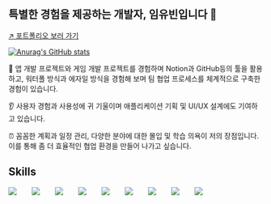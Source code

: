 ## 특별한 경험을 제공하는 개발자, 임유빈입니다 👋

[↗️ 포트폴리오 보러 가기](https://www.notion.so/17b864ef2865800b8213d86cda241721?pvs=46&qid=)

[![Anurag's GitHub stats](https://github-readme-stats.vercel.app/api?username=yubin425)](https://github.com/anuraghazra/github-readme-stats)


👫 앱 개발 프로젝트와 게임 개발 프로젝트를 경험하며 Notion과 GitHub등의 툴을 활용하고, 워터폴 방식과 에자일 방식을 경험해 보며 팀 협업 프로세스를 체계적으로 구축한 경험이 있습니다. 

👂 사용자 경험과 사용성에 귀 기울이며 애플리케이션 기획 및 UI/UX 설계에도 기여하고 있습니다.

⏰ 꼼꼼한 계획과 일정 관리, 다양한 분야에 대한 몰입 및 학습 의욕이 저의 장점입니다. 이를 통해 좀 더 효율적인 협업 환경을 만들어 나가고 싶습니다.

## Skills

<div style="display:flex;gap:30px;flex-wrap:wrap;">
   <img src="https://img.shields.io/badge/AWS-232F3E?style=style=for-the-badge&logo=amazonwebservices&logoColor=white">
   <img src="https://img.shields.io/badge/docker-2496ED?style=style=for-the-badge&logo=docker&logoColor=white">
   <img src="https://img.shields.io/badge/Android-3DDC84?style=for-the-badge&logo=android&logoColor=white">
  <img src="https://img.shields.io/badge/iOS-000000?style=for-the-badge&logo=iOS&logoColor=white">
  <img src="https://img.shields.io/badge/Java-007396?style=for-the-badge&logo=Java&logoColor=white">
  <img src="https://img.shields.io/badge/Kotlin-7F52FF?style=for-the-badge&logo=Kotlin&logoColor=white">
  <img src="https://img.shields.io/badge/Swift-F05138?style=for-the-badge&logo=Swift&logoColor=white">
<img src="https://img.shields.io/badge/python-3776AB?style=style=for-the-badge&logo=python&logoColor=white">
<img src="https://img.shields.io/badge/cplusplus-00599C?style=style=for-the-badge&logo=cplusplus&logoColor=white">
</div>
<br />
<br />
<br />

<!--
**yubin425/yubin425** is a ✨ _special_ ✨ repository because its `README.md` (this file) appears on your GitHub profile.

Here are some ideas to get you started:

- 🔭 I’m currently working on ...
- 🌱 I’m currently learning ...
- 👯 I’m looking to collaborate on ...
- 🤔 I’m looking for help with ...
- 💬 Ask me about ...
- 📫 How to reach me: ...
- 😄 Pronouns: ...
- ⚡ Fun fact: ...
-->
